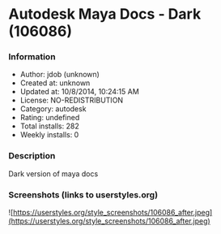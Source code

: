 # Autodesk Maya Docs - Dark (106086)

### Information
- Author: jdob (unknown)
- Created at: unknown
- Updated at: 10/8/2014, 10:24:15 AM
- License: NO-REDISTRIBUTION
- Category: autodesk
- Rating: undefined
- Total installs: 282
- Weekly installs: 0


### Description
Dark version of maya docs


### Screenshots (links to userstyles.org)
![https://userstyles.org/style_screenshots/106086_after.jpeg](https://userstyles.org/style_screenshots/106086_after.jpeg)


